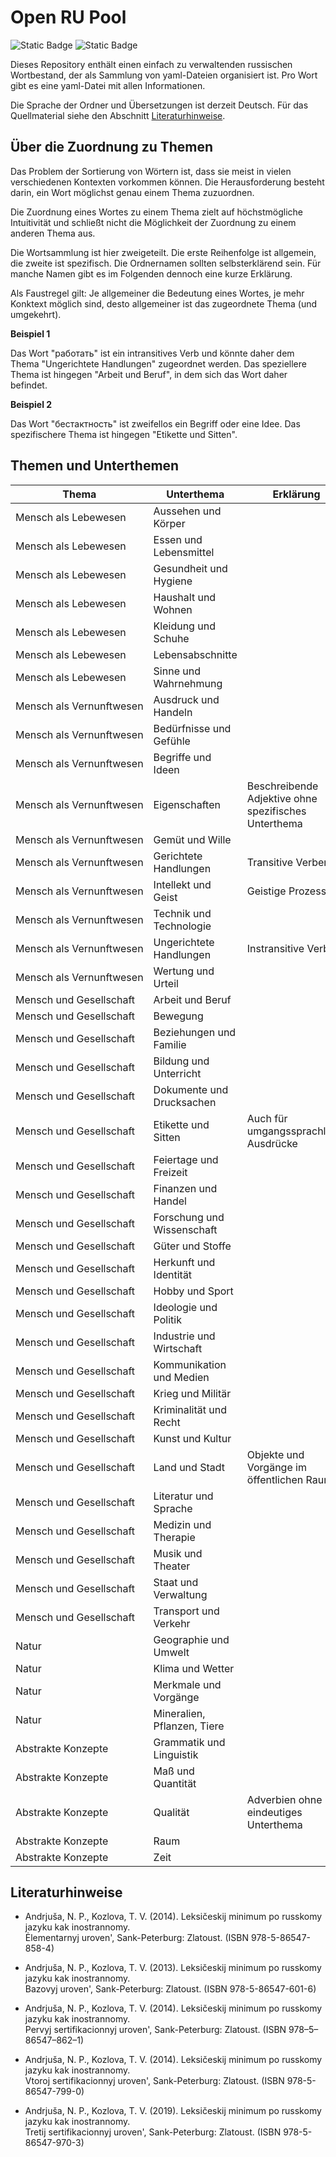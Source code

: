 # Open RU Pool

![Static Badge](https://img.shields.io/badge/Data-YAML-%23CB171E?style=flat-square)
![Static Badge](https://img.shields.io/badge/Script-Python3-%233776AB?style=flat-square)

Dieses Repository enthält einen einfach zu verwaltenden russischen Wortbestand, der als Sammlung von yaml-Dateien organisiert ist. Pro Wort gibt es eine yaml-Datei mit allen Informationen.

Die Sprache der Ordner und Übersetzungen ist derzeit Deutsch. Für das Quellmaterial siehe den Abschnitt [Literaturhinweise](#Literaturhinweise).

## Über die Zuordnung zu Themen

Das Problem der Sortierung von Wörtern ist, dass sie meist in vielen verschiedenen Kontexten vorkommen können.
Die Herausforderung besteht darin, ein Wort möglichst genau einem Thema zuzuordnen.

Die Zuordnung eines Wortes zu einem Thema zielt auf höchstmögliche Intuitivität und schließt nicht die Möglichkeit der Zuordnung zu einem anderen Thema aus.

Die Wortsammlung ist hier zweigeteilt.
Die erste Reihenfolge ist allgemein, die zweite ist spezifisch.
Die Ordnernamen sollten selbsterklärend sein.
Für manche Namen gibt es im Folgenden dennoch eine kurze Erklärung.

Als Faustregel gilt: Je allgemeiner die Bedeutung eines Wortes, je mehr Konktext möglich sind, desto allgemeiner ist das zugeordnete Thema (und umgekehrt).

**Beispiel 1**

Das Wort "работать" ist ein intransitives Verb und könnte daher dem Thema "Ungerichtete Handlungen" zugeordnet werden. Das speziellere Thema ist hingegen "Arbeit und Beruf", in dem sich das Wort daher befindet.

**Beispiel 2**

Das Wort "бестактность" ist zweifellos ein Begriff oder eine Idee. Das spezifischere Thema ist hingegen "Etikette und Sitten".

## Themen und Unterthemen

| Thema                              | Unterthema                  | Erklärung                                            |
| ---------------------------------- | --------------------------- | ---------------------------------------------------- |
| Mensch als Lebewesen               | Aussehen und Körper         |                                                      |
| Mensch als Lebewesen               | Essen und Lebensmittel      |                                                      |
| Mensch als Lebewesen               | Gesundheit und Hygiene      |                                                      |
| Mensch als Lebewesen               | Haushalt und Wohnen         |                                                      |
| Mensch als Lebewesen               | Kleidung und Schuhe         |                                                      |
| Mensch als Lebewesen               | Lebensabschnitte            |                                                      |
| Mensch als Lebewesen               | Sinne und Wahrnehmung       |                                                      |
| Mensch&#160;als&#160;Vernunftwesen | Ausdruck und Handeln        |                                                      |
| Mensch&#160;als&#160;Vernunftwesen | Bedürfnisse und Gefühle     |                                                      |
| Mensch&#160;als&#160;Vernunftwesen | Begriffe und Ideen          |                                                      |
| Mensch&#160;als&#160;Vernunftwesen | Eigenschaften               | Beschreibende Adjektive ohne spezifisches Unterthema |
| Mensch&#160;als&#160;Vernunftwesen | Gemüt und Wille             |                                                      |
| Mensch&#160;als&#160;Vernunftwesen | Gerichtete Handlungen       | Transitive Verben                                    |
| Mensch&#160;als&#160;Vernunftwesen | Intellekt und Geist         | Geistige Prozesse                                    |
| Mensch&#160;als&#160;Vernunftwesen | Technik und Technologie     |                                                      |
| Mensch&#160;als&#160;Vernunftwesen | Ungerichtete Handlungen     | Instransitive Verben                                 |
| Mensch&#160;als&#160;Vernunftwesen | Wertung und Urteil          |                                                      |
| Mensch und Gesellschaft            | Arbeit und Beruf            |                                                      |
| Mensch und Gesellschaft            | Bewegung                    |                                                      |
| Mensch und Gesellschaft            | Beziehungen und Familie     |                                                      |
| Mensch und Gesellschaft            | Bildung und Unterricht      |                                                      |
| Mensch und Gesellschaft            | Dokumente und Drucksachen   |                                                      |
| Mensch und Gesellschaft            | Etikette und Sitten         | Auch für umgangssprachliche Ausdrücke                |
| Mensch und Gesellschaft            | Feiertage und Freizeit      |                                                      |
| Mensch und Gesellschaft            | Finanzen und Handel         |                                                      |
| Mensch und Gesellschaft            | Forschung und Wissenschaft  |                                                      |
| Mensch und Gesellschaft            | Güter und Stoffe            |                                                      |
| Mensch und Gesellschaft            | Herkunft und Identität      |                                                      |
| Mensch und Gesellschaft            | Hobby und Sport             |                                                      |
| Mensch und Gesellschaft            | Ideologie und Politik       |                                                      |
| Mensch und Gesellschaft            | Industrie und Wirtschaft    |                                                      |
| Mensch und Gesellschaft            | Kommunikation und Medien    |                                                      |
| Mensch und Gesellschaft            | Krieg und Militär           |                                                      |
| Mensch und Gesellschaft            | Kriminalität und Recht      |                                                      |
| Mensch und Gesellschaft            | Kunst und Kultur            |                                                      |
| Mensch und Gesellschaft            | Land und Stadt              | Objekte und Vorgänge im öffentlichen Raum            |
| Mensch und Gesellschaft            | Literatur und Sprache       |                                                      |
| Mensch und Gesellschaft            | Medizin und Therapie        |                                                      |
| Mensch und Gesellschaft            | Musik und Theater           |                                                      |
| Mensch und Gesellschaft            | Staat und Verwaltung        |                                                      |
| Mensch und Gesellschaft            | Transport und Verkehr       |                                                      |
| Natur                              | Geographie und Umwelt       |                                                      |
| Natur                              | Klima und Wetter            |                                                      |
| Natur                              | Merkmale und Vorgänge       |                                                      |
| Natur                              | Mineralien, Pflanzen, Tiere |                                                      |
| Abstrakte Konzepte                 | Grammatik und Linguistik    |                                                      |
| Abstrakte Konzepte                 | Maß und Quantität           |                                                      |
| Abstrakte Konzepte                 | Qualität                    | Adverbien ohne eindeutiges Unterthema                |
| Abstrakte Konzepte                 | Raum                        |                                                      |
| Abstrakte Konzepte                 | Zeit                        |                                                      |

## Literaturhinweise

- Andrjuša, N. P., Kozlova, T. V. (2014). Leksičeskij minimum po russkomy jazyku kak inostrannomy.<br>Ėlementarnyj uroven', Sank-Peterburg: Zlatoust. (ISBN 978-5-86547-858-4)

- Andrjuša, N. P., Kozlova, T. V. (2013). Leksičeskij minimum po russkomy jazyku kak inostrannomy.<br>Bazovyj uroven', Sank-Peterburg: Zlatoust. (ISBN 978-5-86547-601-6)

- Andrjuša, N. P., Kozlova, T. V. (2014). Leksičeskij minimum po russkomy jazyku kak inostrannomy.<br>Pervyj sertifikacionnyj uroven', Sank-Peterburg: Zlatoust. (ISBN 978–5–86547–862–1)

- Andrjuša, N. P., Kozlova, T. V. (2014). Leksičeskij minimum po russkomy jazyku kak inostrannomy.<br>Vtoroj sertifikacionnyj uroven', Sank-Peterburg: Zlatoust. (ISBN 978-5-86547-799-0)

- Andrjuša, N. P., Kozlova, T. V. (2019). Leksičeskij minimum po russkomy jazyku kak inostrannomy.<br>Tretij sertifikacionnyj uroven', Sank-Peterburg: Zlatoust. (ISBN 978-5-86547-970-3)

<!-- - [udarenie.ru](https://udarenieru.ru/index.php): Grammatičeskij slovar'.   -->
